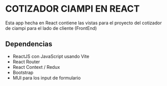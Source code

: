 # COTIZADOR CIAMPI EN REACT

Esta app hecha en React contiene las vistas para el proyecto del cotizador de ciampi para el lado de cliente (FrontEnd)

## Dependencias
<ul>
    <li>ReactJS con JavaScript usando Vite</li>
    <li>React Router</li>
    <li>React Context / Redux</li>
    <li>Bootstrap</li>
    <li>MUI para los input de formulario</li>
</ul>